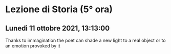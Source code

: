 #  Lezione di Storia (5° ora)
## Lunedì 11 ottobre 2021, 13:13:00

Thanks to immagination the poet can shade a new light to a real object or to an emotion provoked by it
<!--stackedit_data:
eyJoaXN0b3J5IjpbMTI2MzI5Mjc3N119
-->